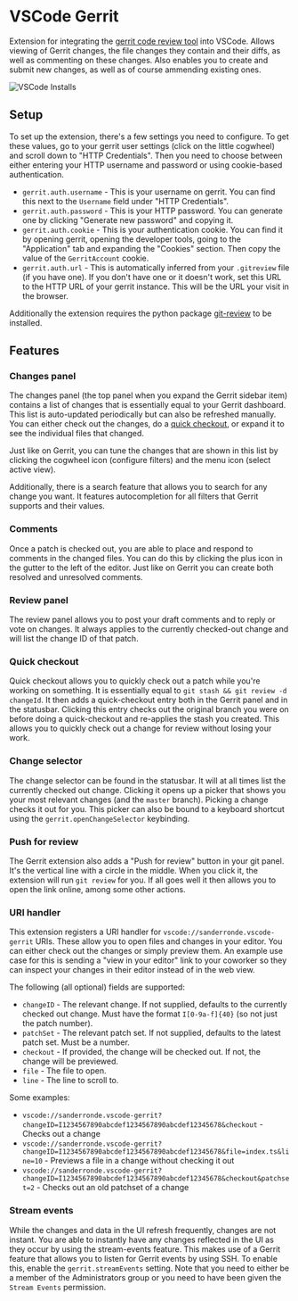 # VSCode Gerrit

Extension for integrating the [gerrit code review tool](https://www.gerritcodereview.com/) into VSCode. Allows viewing of Gerrit changes, the file changes they contain and their diffs, as well as commenting on these changes. Also enables you to create and submit new changes, as well as of course ammending existing ones.

![VSCode Installs](https://img.shields.io/vscode-marketplace/i/sanderronde.vscode--gerrit.svg?label=VSCode%20Marketplace%20Installs)

## Setup

To set up the extension, there's a few settings you need to configure. To get these values, go to your gerrit user settings (click on the little cogwheel) and scroll down to "HTTP Credentials". Then you need to choose between either entering your HTTP username and password or using cookie-based authentication.

-   `gerrit.auth.username` - This is your username on gerrit. You can find this next to the `Username` field under "HTTP Credentials".
-   `gerrit.auth.password` - This is your HTTP password. You can generate one by clicking "Generate new password" and copying it.
-   `gerrit.auth.cookie` - This is your authentication cookie. You can find it by opening gerrit, opening the developer tools, going to the "Application" tab and expanding the "Cookies" section. Then copy the value of the `GerritAccount` cookie.
-   `gerrit.auth.url` - This is automatically inferred from your `.gitreview` file (if you have one). If you don't have one or it doesn't work, set this URL to the HTTP URL of your gerrit instance. This will be the URL your visit in the browser.

Additionally the extension requires the python package [git-review](https://pypi.org/project/git-review/) to be installed.

## Features

### Changes panel

The changes panel (the top panel when you expand the Gerrit sidebar item) contains a list of changes that is essentially equal to your Gerrit dashboard. This list is auto-updated periodically but can also be refreshed manually. You can either check out the changes, do a [quick checkout](#Quick-checkout), or expand it to see the individual files that changed.

Just like on Gerrit, you can tune the changes that are shown in this list by clicking the cogwheel icon (configure filters) and the menu icon (select active view).

Additionally, there is a search feature that allows you to search for any change you want. It features autocompletion for all filters that Gerrit supports and their values.

### Comments

Once a patch is checked out, you are able to place and respond to comments in the changed files. You can do this by clicking the plus icon in the gutter to the left of the editor. Just like on Gerrit you can create both resolved and unresolved comments.

### Review panel

The review panel allows you to post your draft comments and to reply or vote on changes. It always applies to the currently checked-out change and will list the change ID of that patch.

### Quick checkout

Quick checkout allows you to quickly check out a patch while you're working on something. It is essentially equal to `git stash && git review -d changeId`. It then adds a quick-checkout entry both in the Gerrit panel and in the statusbar. Clicking this entry checks out the original branch you were on before doing a quick-checkout and re-applies the stash you created. This allows you to quickly check out a change for review without losing your work.

### Change selector

The change selector can be found in the statusbar. It will at all times list the currently checked out change. Clicking it opens up a picker that shows you your most relevant changes (and the `master` branch). Picking a change checks it out for you. This picker can also be bound to a keyboard shortcut using the `gerrit.openChangeSelector` keybinding.

### Push for review

The Gerrit extension also adds a "Push for review" button in your git panel. It's the vertical line with a circle in the middle. When you click it, the extension will run `git review` for you. If all goes well it then allows you to open the link online, among some other actions.

### URI handler

This extension registers a URI handler for `vscode://sanderronde.vscode-gerrit` URIs. These allow you to open files and changes in your editor. You can either check out the changes or simply preview them. An example use case for this is sending a "view in your editor" link to your coworker so they can inspect your changes in their editor instead of in the web view.

The following (all optional) fields are supported:

-   `changeID` - The relevant change. If not supplied, defaults to the currently checked out change. Must have the format `I[0-9a-f]{40}` (so not just the patch number).
-   `patchSet` - The relevant patch set. If not supplied, defaults to the latest patch set. Must be a number.
-   `checkout` - If provided, the change will be checked out. If not, the change will be previewed.
-   `file` - The file to open.
-   `line` - The line to scroll to.

Some examples:

-   `vscode://sanderronde.vscode-gerrit?changeID=I1234567890abcdef1234567890abcdef12345678&checkout` - Checks out a change
-   `vscode://sanderronde.vscode-gerrit?changeID=I1234567890abcdef1234567890abcdef12345678&file=index.ts&line=10` - Previews a file in a change without checking it out
-   `vscode://sanderronde.vscode-gerrit?changeID=I1234567890abcdef1234567890abcdef12345678&checkout&patchset=2` - Checks out an old patchset of a change

### Stream events

While the changes and data in the UI refresh frequently, changes are not instant. You are able to instantly have any changes reflected in the UI as they occur by using the stream-events feature. This makes use of a Gerrit feature that allows you to listen for Gerrit events by using SSH. To enable this, enable the `gerrit.streamEvents` setting. Note that you need to either be a member of the Administrators group or you need to have been given the `Stream Events` permission.
